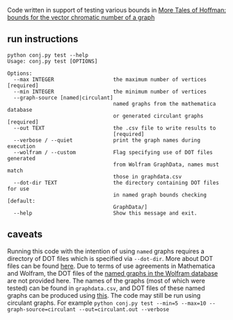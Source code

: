 Code written in support of testing various bounds in [More Tales of Hoffman: bounds for the vector chromatic number of a graph](https://arxiv.org/abs/1812.02613)

## run instructions
```
python conj.py test --help
Usage: conj.py test [OPTIONS]

Options:
  --max INTEGER                   the maximum number of vertices  [required]
  --min INTEGER                   the minimum number of vertices
  --graph-source [named|circulant]
                                  named graphs from the mathematica database
                                  or generated circulant graphs  [required]
  --out TEXT                      the .csv file to write results to
                                  [required]
  --verbose / --quiet             print the graph names during execution
  --wolfram / --custom            Flag specifying use of DOT files generated
                                  from Wolfram GraphData, names must match
                                  those in graphdata.csv
  --dot-dir TEXT                  the directory containing DOT files for use
                                  in named graph bounds checking  [default:
                                  GraphData/]
  --help                          Show this message and exit.
```
  
## caveats
Running this code with the intention of using `named` graphs requires a directory of DOT files which is specified via `--dot-dir`. More about DOT files can be found [here](https://en.wikipedia.org/wiki/DOT_%28graph_description_language%29). Due to terms of use agreements in Mathematica and Wolfram, the DOT files of the [named graphs in the Wolfram database](https://reference.wolfram.com/language/ref/GraphData.html) are not provided here. The names of the graphs (most of which were tested) can be found in `graphdata.csv`, and DOT files of these named graphs can be produced using [this](https://reference.wolfram.com/language/ref/format/DOT.html). The code may still be run using circulant graphs. For example `python conj.py test --min=5 --max=10 --graph-source=circulant --out=circulant.out --verbose`
